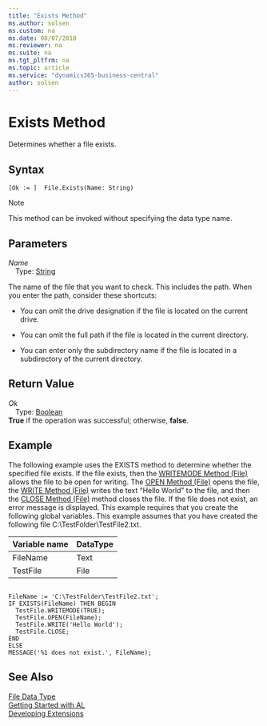 ```yaml
---
title: "Exists Method"
ms.author: solsen
ms.custom: na
ms.date: 08/07/2018
ms.reviewer: na
ms.suite: na
ms.tgt_pltfrm: na
ms.topic: article
ms.service: "dynamics365-business-central"
author: solsen
---
```

[//]: # (START>DO_NOT_EDIT)
[//]: # (IMPORTANT:Do not edit any of the content between here and the END>DO_NOT_EDIT.)
[//]: # (Any modifications should be made in the .resx files in the ModernDev repo.)
# Exists Method
Determines whether a file exists.

## Syntax
```
[Ok := ]  File.Exists(Name: String)
```
> [!NOTE]  
> This method can be invoked without specifying the data type name.  
## Parameters
*Name*  
&emsp;Type: [String](string-data-type.md)  

The name of the file that you want to check. This includes the path. When you enter the path, consider these shortcuts:

-   You can omit the drive designation if the file is located on the current drive.

-   You can omit the full path if the file is located in the current directory.

-   You can enter only the subdirectory name if the file is located in a subdirectory of the current directory.
            


## Return Value
*Ok*  
&emsp;Type: [Boolean](boolean-data-type.md)  
**True** if the operation was successful; otherwise, **false**.  
  


[//]: # (IMPORTANT: END>DO_NOT_EDIT)

## Example  
 The following example uses the EXISTS method to determine whether the specified file exists. If the file exists, then the [WRITEMODE Method \(File\)](devenv-WRITEMODE-Method-File.md) allows the file to be open for writing. The [OPEN Method \(File\)](devenv-OPEN-Method-File.md) opens the file, the [WRITE Method \(File\)](devenv-WRITE-Method-File.md) writes the text “Hello World” to the file, and then the [CLOSE Method \(File\)](devenv-CLOSE-Method-File.md) method closes the file. If the file does not exist, an error message is displayed. This example requires that you create the following global variables. This example assumes that you have created the following file C:\\TestFolder\\TestFile2.txt.  
  
|Variable name|DataType|  
|-------------------|--------------|  
|FileName|Text|  
|TestFile|File|  
  
```  
  
FileName := 'C:\TestFolder\TestFile2.txt';  
IF EXISTS(FileName) THEN BEGIN  
  TestFile.WRITEMODE(TRUE);  
  TestFile.OPEN(FileName);  
  TestFile.WRITE('Hello World');  
  TestFile.CLOSE;  
END  
ELSE  
MESSAGE('%1 does not exist.', FileName);  
```  
  

## See Also
[File Data Type](file-data-type.md)  
[Getting Started with AL](../devenv-get-started.md)  
[Developing Extensions](../devenv-dev-overview.md)